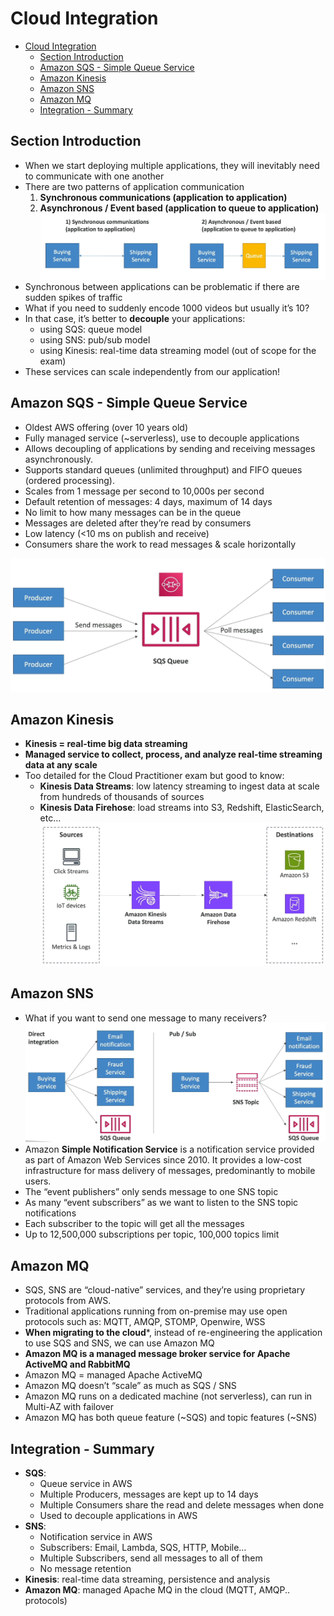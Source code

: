 # Cloud Integration

- [Cloud Integration](#cloud-integration)
  - [Section Introduction](#section-introduction)
  - [Amazon SQS - Simple Queue Service](#amazon-sqs---simple-queue-service)
  - [Amazon Kinesis](#amazon-kinesis)
  - [Amazon SNS](#amazon-sns)
  - [Amazon MQ](#amazon-mq)
  - [Integration - Summary](#integration---summary)

## Section Introduction

- When we start deploying multiple applications, they will inevitably need to communicate with one another
- There are two patterns of application communication
  1. **Synchronous communications (application to application)**
  2. **Asynchronous / Event based (application to queue to application)**
![Patterns of Application Communication](../images/application_communication_patterns.png)
- Synchronous between applications can be problematic if there are sudden spikes of traffic
- What if you need to suddenly encode 1000 videos but usually it’s 10?
- In that case, it’s better to **decouple** your applications:
  - using SQS: queue model
  - using SNS: pub/sub model
  - using Kinesis: real-time data streaming model (out of scope for the exam)
- These services can scale independently from our application!

## Amazon SQS - Simple Queue Service

- Oldest AWS offering (over 10 years old)
- Fully managed service (~serverless), use to decouple applications
- Allows decoupling of applications by sending and receiving messages asynchronously.
- Supports standard queues (unlimited throughput) and FIFO queues (ordered processing).
- Scales from 1 message per second to 10,000s per second
- Default retention of messages: 4 days, maximum of 14 days
- No limit to how many messages can be in the queue
- Messages are deleted after they’re read by consumers
- Low latency (<10 ms on publish and receive)
- Consumers share the work to read messages & scale horizontally

![Amazon SQS Architecture](../images/simple_queue_service.png)

## Amazon Kinesis

- **Kinesis = real-time big data streaming**
- **Managed service to collect, process, and analyze real-time streaming data at any scale**
- Too detailed for the Cloud Practitioner exam but good to know:
  - **Kinesis Data Streams**: low latency streaming to ingest data at scale from hundreds of thousands of sources
  - **Kinesis Data Firehose**: load streams into S3, Redshift, ElasticSearch, etc…
![Amazon Kinesis (High-level Overview)](../images/amazon_kinesi_service.png)

## Amazon SNS

- What if you want to send one message to many receivers?
![Amazon SNS Overview](../images/amazon_sns_overview.png)
- Amazon **Simple Notification Service** is a notification service provided as part of Amazon Web Services since 2010. It provides a low-cost infrastructure for mass delivery of messages, predominantly to mobile users.
- The “event publishers” only sends message to one SNS topic
- As many “event subscribers” as we want to listen to the SNS topic notifications
- Each subscriber to the topic will get all the messages
- Up to 12,500,000 subscriptions per topic, 100,000 topics limit

## Amazon MQ

- SQS, SNS are “cloud-native” services, and they’re using proprietary protocols from AWS.
- Traditional applications running from on-premise may use open protocols such as: MQTT, AMQP, STOMP, Openwire, WSS
- **When migrating to the cloud***, instead of re-engineering the application to use SQS and SNS, we can use Amazon MQ
- **Amazon MQ is a managed message broker service for Apache ActiveMQ and RabbitMQ**
- Amazon MQ = managed Apache ActiveMQ
- Amazon MQ doesn’t “scale” as much as SQS / SNS
- Amazon MQ runs on a dedicated machine (not serverless), can run in Multi-AZ with failover
- Amazon MQ has both queue feature (~SQS) and topic features (~SNS)

## Integration - Summary

- **SQS**:
  - Queue service in AWS
  - Multiple Producers, messages are kept up to 14 days
  - Multiple Consumers share the read and delete messages when done
  - Used to decouple applications in AWS
- **SNS**:
  - Notification service in AWS
  - Subscribers: Email, Lambda, SQS, HTTP, Mobile…
  - Multiple Subscribers, send all messages to all of them
  - No message retention
- **Kinesis**: real-time data streaming, persistence and analysis
- **Amazon MQ**: managed Apache MQ in the cloud (MQTT, AMQP.. protocols)
